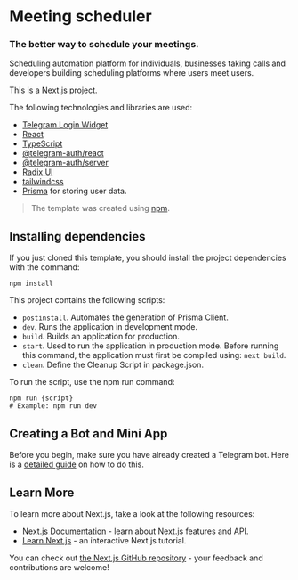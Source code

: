 # Meeting scheduler

### The better way to schedule your meetings.

Scheduling automation platform for individuals, businesses taking calls and developers building scheduling platforms where users meet users.

This is a [Next.js](https://nextjs.org/) project.

The following technologies and libraries are used:

- [Telegram Login Widget](https://core.telegram.org/widgets/login)
- [React](https://react.dev/)
- [TypeScript](https://www.typescriptlang.org/)
- [@telegram-auth/react](https://www.npmjs.com/package/@telegram-auth/react)
- [@telegram-auth/server](https://www.npmjs.com/package/@telegram-auth/server)
- [Radix UI](https://www.radix-ui.com/)
- [tailwindcss](https://tailwindcss.com/)
- [Prisma](https://www.prisma.io/) for storing user data.

> The template was created using [npm](https://www.npmjs.com/).

## Installing dependencies

If you just cloned this template, you should install the project dependencies with the command:

```
npm install
```

This project contains the following scripts:

- `postinstall`. Automates the generation of Prisma Client.
- `dev`. Runs the application in development mode.
- `build`. Builds an application for production.
- `start`. Used to run the application in production mode. Before running this command, the application must first be compiled using: `next build`.
-  `clean`. Define the Cleanup Script in package.json.

To run the script, use the npm run command:

```
npm run {script}
# Example: npm run dev
```

## Creating a Bot and Mini App

Before you begin, make sure you have already created a Telegram bot. Here is a [detailed guide](https://docs.telegram-mini-apps.com/platform/about#supported-applications) on how to do this.

## Learn More

To learn more about Next.js, take a look at the following resources:

- [Next.js Documentation](https://nextjs.org/docs) - learn about Next.js features and API.
- [Learn Next.js](https://nextjs.org/learn) - an interactive Next.js tutorial.

You can check out [the Next.js GitHub repository](https://github.com/vercel/next.js/) - your feedback and contributions are welcome!
